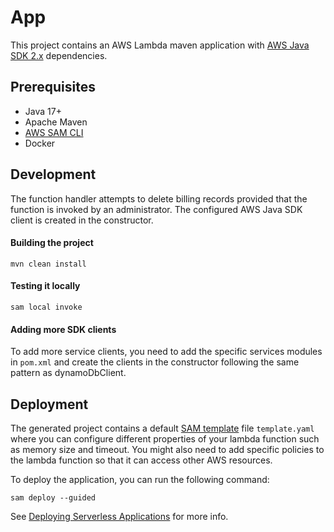 # App

This project contains an AWS Lambda maven application with [AWS Java SDK 2.x](https://github.com/aws/aws-sdk-java-v2)
dependencies.

## Prerequisites
- Java 17+
- Apache Maven
- [AWS SAM CLI](https://docs.aws.amazon.com/serverless-application-model/latest/developerguide/serverless-sam-cli-install.html)
- Docker

## Development

The function handler attempts to delete billing records provided that the function is invoked by an administrator. The
configured AWS Java SDK client is created in the constructor.

#### Building the project
```
mvn clean install
```

#### Testing it locally
```
sam local invoke
```

#### Adding more SDK clients
To add more service clients, you need to add the specific services modules in `pom.xml` and create the clients in the
constructor following the same pattern as dynamoDbClient.

## Deployment

The generated project contains a default [SAM template](https://docs.aws.amazon.com/serverless-application-model/latest/developerguide/sam-resource-function.html)
file `template.yaml` where you can configure different properties of your lambda function such as memory size and
timeout. You might also need to add specific policies to the lambda function so that it can access other AWS resources.

To deploy the application, you can run the following command:

```
sam deploy --guided
```

See [Deploying Serverless Applications](https://docs.aws.amazon.com/serverless-application-model/latest/developerguide/serverless-deploying.html)
for more info.



